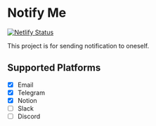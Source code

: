 # Notify Me

[![Netlify Status](https://api.netlify.com/api/v1/badges/6c35deee-285a-45ff-8f98-c1f5fd83e759/deploy-status)](https://app.netlify.com/sites/notify-huakun/deploys)

This project is for sending notification to oneself.

## Supported Platforms

- [x] Email
- [x] Telegram
- [x] Notion
- [ ] Slack
- [ ] Discord
